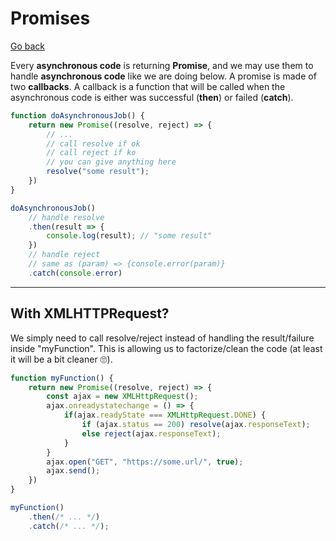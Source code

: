 # Promises

[Go back](../index.md#rest-api)

Every **asynchronous code** is returning **Promise**, and we may use them to handle **asynchronous code** like we are doing below. A promise is made of two **callbacks**. A callback is a function that will be called when the asynchronous code is either was successful (**then**) or failed (**catch**).

```js
function doAsynchronousJob() {
    return new Promise((resolve, reject) => {
        // ...
        // call resolve if ok
        // call reject if ko
        // you can give anything here
        resolve("some result");
    })
}

doAsynchronousJob()
    // handle resolve
    .then(result => {
        console.log(result); // "some result"
    })
    // handle reject
    // same as (param) => {console.error(param)}
    .catch(console.error)
```

<hr class="sl">

## With XMLHTTPRequest?

We simply need to call resolve/reject instead of handling the result/failure inside "myFunction". This is allowing us to factorize/clean the code (at least it will be a bit cleaner 🙄).

```js
function myFunction() {
    return new Promise((resolve, reject) => {
        const ajax = new XMLHttpRequest();
        ajax.onreadystatechange = () => {
            if(ajax.readyState === XMLHttpRequest.DONE) {
                if (ajax.status == 200) resolve(ajax.responseText);
                else reject(ajax.responseText);
            }
        }
        ajax.open("GET", "https://some.url/", true);
        ajax.send();
    })
}

myFunction()
    .then(/* ... */)
    .catch(/* ... */);
```